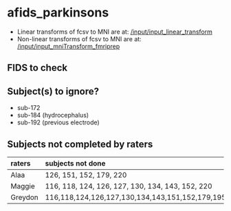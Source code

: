 # afids_parkinsons

* Linear transforms of fcsv to MNI are at: [/input/input_linear_transform](/input/input_linear_transform)
* Non-linear transforms of fcsv to MNI are at: [/input/input_mniTransform_fmriprep](/input/input_mniTransform_fmriprep)

## FIDS to check

## Subject(s) to ignore?

- sub-172
- sub-184 (hydrocephalus)
- sub-192 (previous electrode)

## Subjects not completed by raters

| raters    | subjects not done |
|:----------|:------------------|
| Alaa      | 126, 151, 152, 179, 220   |
| Maggie    | 116, 118, 124, 126, 127, 130, 134, 143, 152, 220  |
| Greydon   | 116,118,124,126,127,130,134,143,151,152,179,195,196,220   |
